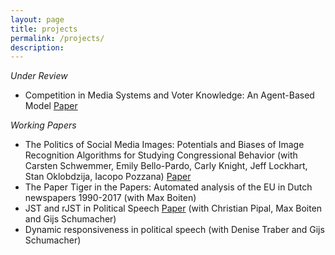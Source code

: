 ```yaml
---
layout: page
title: projects
permalink: /projects/
description:
---
```



*Under Review*

- Competition in Media Systems and Voter Knowledge: An Agent-Based Model [Paper](https://osf.io/u7wbr/)

*Working Papers*
- The Politics of Social Media Images: Potentials and Biases of Image Recognition Algorithms for Studying Congressional Behavior (with Carsten Schwemmer, Emily Bello-Pardo, Carly Knight, Jeff Lockhart, Stan Oklobdzija, Iacopo Pozzana) [Paper](https://osf.io/preprints/socarxiv/as25q/)
- The Paper Tiger in the Papers: Automated analysis of the EU in Dutch newspapers 1990-2017 (with Max Boiten)
- JST and rJST in Political Speech [Paper](https://osf.io/e56tu/) (with Christian Pipal, Max Boiten and Gijs Schumacher)
- Dynamic responsiveness in political speech (with Denise Traber and Gijs Schumacher)
